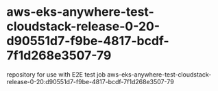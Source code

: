 # aws-eks-anywhere-test-cloudstack-release-0-20-d90551d7-f9be-4817-bcdf-7f1d268e3507-79
repository for use with E2E test job aws-eks-anywhere-test-cloudstack-release-0-20:d90551d7-f9be-4817-bcdf-7f1d268e3507-79
